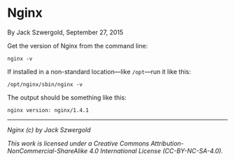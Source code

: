 # Nginx

By Jack Szwergold, September 27, 2015

Get the version of Nginx from the command line:

    nginx -v

If installed in a non-standard location—like `/opt`—run it like this:

    /opt/nginx/sbin/nginx -v

The output should be something like this:

    nginx version: nginx/1.4.1

***

*Nginx (c) by Jack Szwergold*

*This work is licensed under a Creative Commons Attribution-NonCommercial-ShareAlike 4.0 International License (CC-BY-NC-SA-4.0).*
